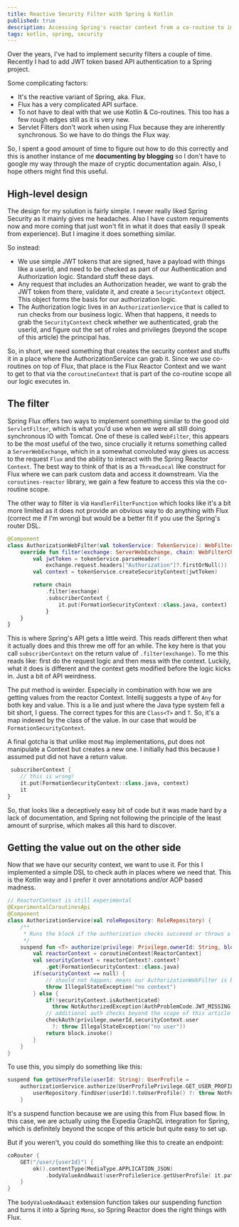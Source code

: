 ```yaml
---
title: Reactive Security Filter with Spring & Kotlin
published: true
description: Accessing Spring's reactor context from a co-routine to implement a simple security filter.
tags: kotlin, spring, security
---
```


Over the years, I've had to implement security filters a couple of time. Recently I had to add JWT token based API authentication to a Spring project.

Some complicating factors:

- It's the reactive variant of Spring, aka. Flux.
- Flux has a very complicated API surface.
- To not have to deal with that we use Kotlin & Co-routines. This too has a few rough edges still as it is very new.
- Servlet Filters don't work when using Flux because they are inherently synchronous. So we have to do things the Flux way.

So, I spent a good amount of time to figure out how to do this correctly and this is another instance of me **documenting by blogging** so I don't have to google my way through the maze of cryptic documentation again. Also, I hope others might find this useful.

## High-level design

The design for my solution is fairly simple. I never really liked Spring Security as it mainly gives me headaches. Also I have custom requirements now and more coming that just won't fit in what it does that easily (I speak from experience). But I imagine it does something similar.

So instead:

- We use simple JWT tokens that are signed, have a payload with things like a userId, and need to be checked as part of our Authentication and Authorization logic. Standard stuff these days. 
- Any request that includes an Authorization header, we want to grab the JWT token from there, validate it, and create a `SecurityContext` object. This object forms the basis for our authorization logic.
- The Authorization logic lives in an `AuthorizationService` that is called to run checks from our business logic. When that happens, it needs to grab the `SecurityContext` check whether we authenticated, grab the userId, and figure out the set of roles and privileges (beyond the scope of this article) the principal has.

So, in short, we need something that creates the security context and stuffs it in a place where the AuthorizationService can grab it. Since we use co-routines on top of Flux, that place is the Flux Reactor Context and we want to get to that via the `coroutineContext` that is part of the co-routine scope all our logic executes in.

## The filter

Spring Flux offers two ways to implement something similar to the good old `ServletFilter`, which is what you'd use when we were all still doing synchronous IO with Tomcat. One of these is called `WebFilter`, this appears to be the most useful of the two, since crucially it returns something called a `ServerWebExchange`, which in a somewhat convoluted way gives us access to the request `Flux` and the ability to interact with the Spring Reactor `Context`. The best way to think of that is as a `ThreadLocal` like construct for Flux where we can park custom data and access it downstream. Via the `coroutines-reactor` library, we gain a few feature to access this via the co-routine scope.

The other way to filter is via `HandlerFilterFunction` which looks like it's a bit more limited as it does not provide an obvious way to do anything with Flux (correct me if I'm wrong) but would be a better fit if you use the Spring's router DSL.

```kotlin
@Component
class AuthorizationWebFilter(val tokenService: TokenService): WebFilter {
    override fun filter(exchange: ServerWebExchange, chain: WebFilterChain): Mono<Void> {
        val jwtToken = tokenService.parseHeader(
            exchange.request.headers["Authorization"]?.firstOrNull())
        val context = tokenService.createSecurityContext(jwtToken)

        return chain
            .filter(exchange)
            .subscriberContext {
                it.put(FormationSecurityContext::class.java, context)
            }
    }
}
```

This is where Spring's API gets a little weird. This reads different then what it actually does and this threw me off for an while. The key here is that you call `subscriberContext` on the return value of `.filter(exchange)`. To me this reads like: first do the request logic and then mess with the context. Luckily, what it does is different and the context gets modified before the logic kicks in. Just a bit of API weirdness. 

The put method is weirder. Especially in combination with how we are getting values from the reactor Context. Intellij suggests a type of `Any` for both key and value. This is a lie and just where the Java type system fell a bit short, I guess. The correct types for this are `Class<T>` and `T`. So, it's a map indexed by the class of the value. In our case that would be `FormationSecurityContext`.

A final gotcha is that unlike most `Map` implementations, put does not manipulate a Context but creates a new one. I initially had this because I assumed put did not have a return value.

```kotlin
 subscriberContext {
    // this is wrong!
    it.put(FormationSecurityContext::class.java, context)
    it
}
```

So, that looks like a deceptively easy bit of code but it was made hard by a lack of documentation, and Spring not following the principle of the least amount of surprise, which makes all this hard to discover.

## Getting the value out on the other side

Now that we have our security context, we want to use it. For this I implemented a simple DSL to check auth in places where we need that. This is the Kotlin way and I prefer it over annotations and/or AOP based madness.

```kotlin
// ReactorContext is still experimental
@ExperimentalCoroutinesApi
@Component
class AuthorizationService(val roleRepository: RoleRepository) {
    /**
     * Runs the block if the authorization checks succeeed or throws a `NotAuthorizedException`.
     */
    suspend fun <T> authorize(privilege: Privilege,ownerId: String, block: suspend ()->T):T {
        val reactorContext = coroutineContext[ReactorContext]
        val securityContext = reactorContext?.context?
            .get(FormationSecurityContext::class.java)
        if(securityContext == null) {
            // should not happen; means our AuthorizationWebFilter is broken
            throw IllegalStateException("no context")
        } else {
            if(!securityContext.isAuthenticated) 
              throw NotAuthorizedException(AuthProblemCode.JWT_MISSING)
            // additional auth checks beyond the scope of this article
            checkAuth(privilege,ownerId,securityContext.user
              ?: throw IllegalStateException("no user"))
            return block.invoke()
        }
    }
}
```

To use this, you simply do something like this:

```kotlin
suspend fun getUserProfile(userId: String): UserProfile =
    authorizationService.authorize(UserProfilePrivilege.GET_USER_PROFILE, userId) {
        userRepository.findUser(userId)?.toUserProfile() ?: throw NotFoundException(userId)
    }
```

It's a suspend function because we are using this from Flux based flow. In this case, we are actually using the Expedia GraphQL integration for Spring, which is definitely beyond the scope of this article but quite easy to set up.

But if you weren't, you could do something like this to create an endpoint:

```kotlin
coRouter {
    GET("/user/{userId}") {
        ok().contentType(MediaType.APPLICATION_JSON)
            .bodyValueAndAwait(userProfileSerice.getUserProfile( it.pathVariable("userId")))
    }
}
```

The `bodyValueAndAwait` extension function takes our suspending function and turns it into a Spring `Mono`, so Spring Reactor does the right things with Flux.
